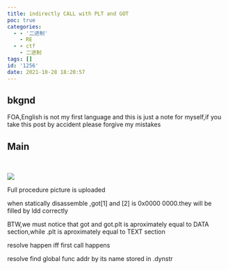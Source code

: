 ```yaml
---
title: indirectly CALL with PLT and GOT
poc: true
categories:
  - - '二进制'
    - RE
  - - ctf
    - 二进制
tags: []
id: '1256'
date: 2021-10-28 18:20:57
---
```


## bkgnd

FOA,English is not my first language and this is just a note for myself,if you take this post by accident please forgive my mistakes

## Main

​

![](https://raw.githubusercontent.com/Valkierja/ALLPIC/main/img/202303181057254.png)

Full procedure picture is uploaded

when statically disassemble ,got\[1\] and \[2\] is 0x0000 0000.they will be filled by ldd correctly

BTW,we must notice that got and got.plt is aproximately equal to DATA section,while .plt is aproximately equal to TEXT section

resolve happen iff first call happens

resolve find global func addr by its name stored in .dynstr